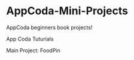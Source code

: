 # AppCoda-Mini-Projects
AppCoda beginners book projects!

App Coda Tuturials

Main Project: FoodPin
